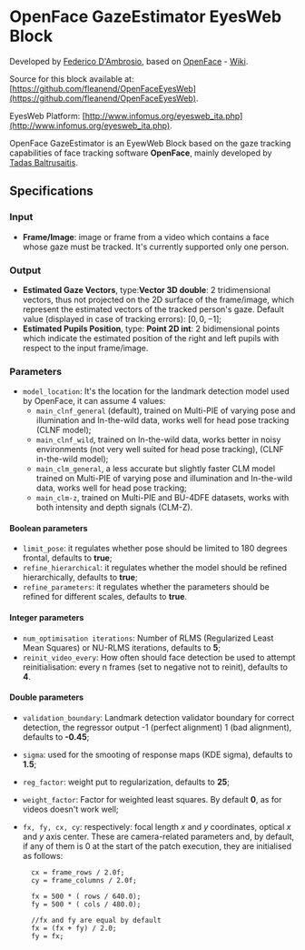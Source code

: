 # OpenFace GazeEstimator EyesWeb Block

Developed by [Federico D'Ambrosio](https://github.com/fedexist), based on [OpenFace](https://github.com/TadasBaltrusaitis/OpenFace) - [Wiki](https://github.com/TadasBaltrusaitis/OpenFace/wiki).

Source for this block available at: [https://github.com/fleanend/OpenFaceEyesWeb](https://github.com/fleanend/OpenFaceEyesWeb).

EyesWeb Platform: [http://www.infomus.org/eyesweb_ita.php](http://www.infomus.org/eyesweb_ita.php).

OpenFace GazeEstimator is an EyewWeb Block based on the gaze tracking capabilities of face tracking software **OpenFace**, mainly developed by [Tadas Baltrusaitis](https://www.cl.cam.ac.uk/research/rainbow/projects/openface/). 

## Specifications

### Input

- **Frame/Image**: image or frame from a video which contains a face whose gaze must be tracked. It's currently supported only one person.

### Output

- **Estimated Gaze Vectors**, type:**Vector 3D double**: 2 tridimensional vectors, thus not projected on the 2D surface of the frame/image, which represent the estimated vectors of the tracked person's gaze. Default value (displayed in case of tracking errors): $[0, 0, -1]$;
- **Estimated Pupils Position**, type: **Point 2D int**: 2 bidimensional points which indicate the estimated position of the right and left pupils with respect to the input frame/image.

### Parameters

- ``model_location``: It's the location for the landmark detection model used by OpenFace, it can assume 4 values:
    - ``main_clnf_general`` (default), trained on Multi-PIE of varying pose and illumination and In-the-wild data, works well for head pose tracking (CLNF model);
	- ``main_clnf_wild``, trained on In-the-wild data, works better in noisy environments (not very well suited for head pose tracking), (CLNF in-the-wild model);
	- ``main_clm_general``, a less accurate but slightly faster CLM model trained on Multi-PIE of varying pose and illumination and In-the-wild data, works well for head pose tracking;
	- ``main_clm-z``, trained on Multi-PIE and BU-4DFE datasets, works with both intensity and depth signals (CLM-Z). 

#### Boolean parameters

- ``limit_pose``: it regulates whether pose should be limited to 180 degrees frontal, defaults to **true**;
- ``refine_hierarchical``: it regulates whether the model should be refined hierarchically, defaults to **true**;
- ``refine_parameters``: it regulates whether the parameters should be refined for different scales, defaults to **true**.

#### Integer parameters

- ``num_optimisation iterations``: Number of RLMS (Regularized Least Mean Squares) or NU-RLMS iterations, defaults to **5**;
- ``reinit_video_every``: How often should face detection be used to attempt reinitialisation: every n frames (set to negative not to reinit), defaults to **4**.

#### Double parameters

- ``validation_boundary``: Landmark detection validator boundary for correct detection, the regressor output -1 (perfect alignment) 1 (bad alignment), defaults to **-0.45**;
- ``sigma``: used for the smooting of response maps (KDE sigma), defaults to **1.5**;
- ``reg_factor``: weight put to regularization, defaults to **25**;
- ``weight_factor``: Factor for weighted least squares. By default **0**, as for videos doesn't work well;
- ``fx, fy, cx, cy``: respectively: focal length $x$ and $y$ coordinates, optical $x$ and $y$ axis center. These are camera-related parameters and, by default, if any of them is 0 at the start of the patch execution, they are initialised as follows:

        cx = frame_rows / 2.0f;
	    cy = frame_columns / 2.0f;
        
        fx = 500 * ( rows / 640.0);
		fy = 500 * ( cols / 480.0);

        //fx and fy are equal by default
		fx = (fx + fy) / 2.0;
		fy = fx;

